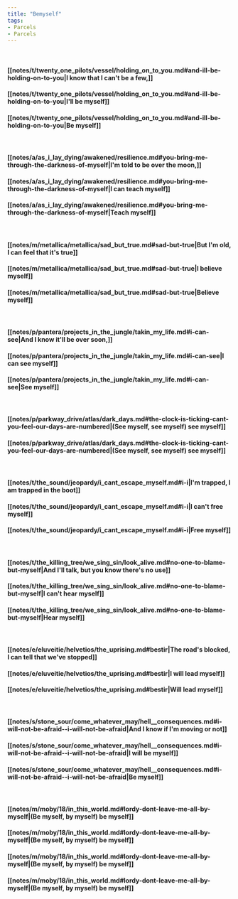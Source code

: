 ```yaml
---
title: "Bemyself"
tags:
- Parcels
- Parcels
---
```

&nbsp;
#### [[notes/t/twenty_one_pilots/vessel/holding_on_to_you.md#and-ill-be-holding-on-to-you|I know that I can't be a few,]]
#### [[notes/t/twenty_one_pilots/vessel/holding_on_to_you.md#and-ill-be-holding-on-to-you|I'll be myself]]
#### [[notes/t/twenty_one_pilots/vessel/holding_on_to_you.md#and-ill-be-holding-on-to-you|Be myself]]
&nbsp;
#### [[notes/a/as_i_lay_dying/awakened/resilience.md#you-bring-me-through-the-darkness-of-myself|I'm told to be over the moon,]]
#### [[notes/a/as_i_lay_dying/awakened/resilience.md#you-bring-me-through-the-darkness-of-myself|I can teach myself]]
#### [[notes/a/as_i_lay_dying/awakened/resilience.md#you-bring-me-through-the-darkness-of-myself|Teach myself]]
&nbsp;
#### [[notes/m/metallica/metallica/sad_but_true.md#sad-but-true|But I'm old, I can feel that it's true]]
#### [[notes/m/metallica/metallica/sad_but_true.md#sad-but-true|I believe myself]]
#### [[notes/m/metallica/metallica/sad_but_true.md#sad-but-true|Believe myself]]
&nbsp;
#### [[notes/p/pantera/projects_in_the_jungle/takin_my_life.md#i-can-see|And I know it'll be over soon,]]
#### [[notes/p/pantera/projects_in_the_jungle/takin_my_life.md#i-can-see|I can see myself]]
#### [[notes/p/pantera/projects_in_the_jungle/takin_my_life.md#i-can-see|See myself]]
&nbsp;
#### [[notes/p/parkway_drive/atlas/dark_days.md#the-clock-is-ticking-cant-you-feel-our-days-are-numbered|(See myself, see myself) see myself]]
#### [[notes/p/parkway_drive/atlas/dark_days.md#the-clock-is-ticking-cant-you-feel-our-days-are-numbered|(See myself, see myself) see myself]]
&nbsp;
#### [[notes/t/the_sound/jeopardy/i_cant_escape_myself.md#i-i|I'm trapped, I am trapped in the boot]]
#### [[notes/t/the_sound/jeopardy/i_cant_escape_myself.md#i-i|I can't free myself]]
#### [[notes/t/the_sound/jeopardy/i_cant_escape_myself.md#i-i|Free myself]]
&nbsp;
#### [[notes/t/the_killing_tree/we_sing_sin/look_alive.md#no-one-to-blame-but-myself|And I'll talk, but you know there's no use]]
#### [[notes/t/the_killing_tree/we_sing_sin/look_alive.md#no-one-to-blame-but-myself|I can't hear myself]]
#### [[notes/t/the_killing_tree/we_sing_sin/look_alive.md#no-one-to-blame-but-myself|Hear myself]]
&nbsp;
#### [[notes/e/eluveitie/helvetios/the_uprising.md#bestir|The road's blocked, I can tell that we've stopped]]
#### [[notes/e/eluveitie/helvetios/the_uprising.md#bestir|I will lead myself]]
#### [[notes/e/eluveitie/helvetios/the_uprising.md#bestir|Will lead myself]]
&nbsp;
#### [[notes/s/stone_sour/come_whatever_may/hell__consequences.md#i-will-not-be-afraid--i-will-not-be-afraid|And I know if I'm moving or not]]
#### [[notes/s/stone_sour/come_whatever_may/hell__consequences.md#i-will-not-be-afraid--i-will-not-be-afraid|I will be myself]]
#### [[notes/s/stone_sour/come_whatever_may/hell__consequences.md#i-will-not-be-afraid--i-will-not-be-afraid|Be myself]]
&nbsp;
#### [[notes/m/moby/18/in_this_world.md#lordy-dont-leave-me-all-by-myself|(Be myself, by myself) be myself]]
#### [[notes/m/moby/18/in_this_world.md#lordy-dont-leave-me-all-by-myself|(Be myself, by myself) be myself]]
#### [[notes/m/moby/18/in_this_world.md#lordy-dont-leave-me-all-by-myself|(Be myself, by myself) be myself]]
#### [[notes/m/moby/18/in_this_world.md#lordy-dont-leave-me-all-by-myself|(Be myself, by myself) be myself]]
